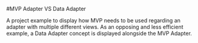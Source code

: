 #MVP Adapter VS Data Adapter

A project example to display how MVP needs to be used regarding an adapter with multiple different views. 
As an opposing and less efficient example, a Data Adapter concept is displayed alongside the MVP Adapter.
